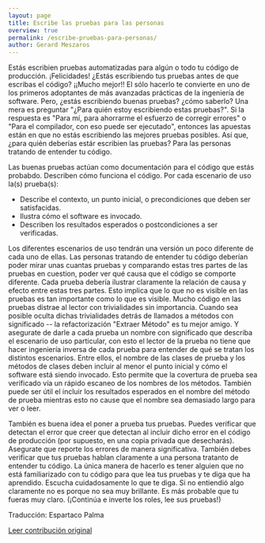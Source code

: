 ```yaml
---
layout: page
title: Escribe las pruebas para las personas
overview: true
permalink: /escribe-pruebas-para-personas/
author: Gerard Meszaros
---
```


Estás escribien pruebas automatizadas para algún o todo tu código de producción. ¡Felicidades! ¿Estás escribiendo tus pruebas antes de que escribas el código? ¡¡Mucho mejor!! El sólo hacerlo te convierte en uno de los primeros adoptantes de más avanzadas prácticas de la ingeniería de software. Pero, ¿estás escribiendo buenas pruebas? ¿cómo saberlo? Una mera es preguntar "¿Para quién estoy escribiendo estas pruebas?". Si la respuesta es "Para mí, para ahorrarme el esfuerzo de corregir errores" o "Para el compilador, con eso puede ser ejecutado", entonces las apuestas están en que no estás escribiendo las mejores pruebas posibles. Así que, ¿para quién deberías estár escribien las pruebas? Para las personas tratando de entender tu código.

Las buenas pruebas actúan como documentación para el código que estás probabdo. Describen cómo funciona el código. Por cada escenario de uso la(s) prueba(s):
* Describe el contexto, un punto inicial, o precondiciones que deben ser satisfacidas.
* Ilustra cómo el software es invocado.
* Describen los resultados esperados o postcondiciones a ser verificadas.

Los diferentes escenarios de uso tendrán una versión un poco diferente de cada uno de ellas. Las personas tratando de entender tu código deberían poder mirar unas cuantas pruebas y comparando estas tres partes de las pruebas en cuestion, poder ver qué causa que el código se comporte diferente. Cada prueba debería ilustrar claramente la relación de causa y efecto entre estas tres partes. Esto implica que lo que no es visible en las pruebas es tan importante como lo que es visible. Mucho código en las pruebas distrae al lector con trivialidades sin importancia. Cuando sea posible oculta dichas trivialidades detrás de llamados a métodos con significado -- la refactorización "Extraer Método" es tu mejor amigo. Y asegurate de darle a cada prueba un nombre con significado que describa el escenario de uso particular, con esto el lector de la prueba no tiene que hacer ingeniería inversa de cada prueba para entender de qué se tratan los distintos escenarios. Entre ellos, el nombre de las clases de prueba y los métodos de clases deben incluir al menor el punto inicial y cómo el software está siendo invocado. Esto permite que la covertura de prueba sea verificado vía un rápido escaneo de los nombres de los métodos. También puede ser útil el incluir los resultados esperados en el nombre del método de prueba mientras esto no cause que el nombre sea demasiado largo para ver o leer.

También es buena idea el poner a prueba tus pruebas. Puedes verificar que detectan el error que creer que detectan al incluir dicho error en el código de producción (por supuesto, en una copia privada que desecharás). Asegurate que reporte los errores de manera significativa. También debes verificar que tus pruebas hablan claramente a una persona tratanto de entender tu código. La única manera de hacerlo es tener alguien que no está familiarizado con tu código para que lea tus pruebas y te diga que ha aprendido. Escucha cuidadosamente lo que te diga. Si no entiendió algo claramente no es porque no sea muy brillante. Es más probable que tu fueras muy claro. (¡Continúa e inverte los roles, lee sus pruebas!)

Traducción: Espartaco Palma


[Leer contribución original](http://programmer.97things.oreilly.com/wiki/index.php/Write_Tests_for_People)
